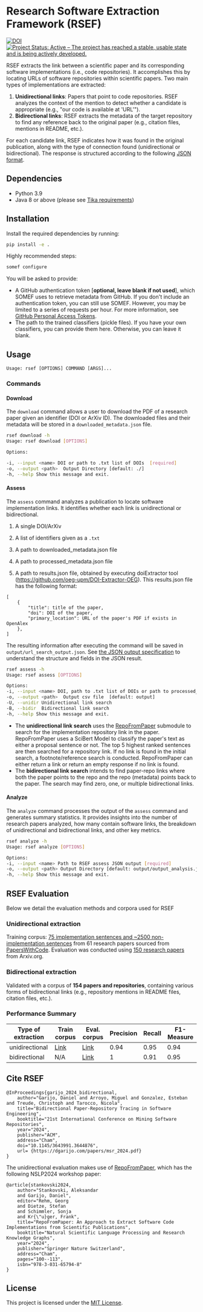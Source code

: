 # Research Software Extraction Framework (RSEF)

[![DOI](https://zenodo.org/badge/DOI/10.5281/zenodo.10306762.svg)](https://doi.org/10.5281/zenodo.10306762) [![Project Status: Active – The project has reached a stable, usable state and is being actively developed.](https://www.repostatus.org/badges/latest/active.svg)](https://www.repostatus.org/#active)

RSEF extracts the link between a scientific paper and its corresponding software implementations (i.e., code repositories). It accomplishes this by locating URLs of software repositories within scientific papers. Two main types of implementations are extracted:

1. **Unidirectional links**: Papers that point to code repositories. RSEF analyzes the context of the mention to detect whether a candidate is appropriate (e.g., "our code is available at 'URL'").
2. **Bidirectional links**: RSEF extracts the metadata of the target repository to find any reference back to the original paper (e.g., citation files, mentions in README, etc.).

For each candidate link, RSEF indicates how it was found in the original publication, along with the type of connection found (unidirectional or bidirectional). The response is structured according to the following [JSON format](doc/JSONs.md).

## Dependencies

- Python 3.9
- Java 8 or above (please see [Tika requirements](https://pypi.org/project/tika/))

## Installation

Install the required dependencies by running:

```bash
pip install -e .
```

Highly recommended steps:

```bash
somef configure
```

You will be asked to provide:

* A GitHub authentication token [**optional, leave blank if not used**], which SOMEF uses to retrieve metadata from GitHub. If you don't include an authentication token, you can still use SOMEF. However, you may be limited to a series of requests per hour. For more information, see [GitHub Personal Access Tokens](https://help.github.com/en/github/authenticating-to-github/creating-a-personal-access-token-for-the-command-line).
* The path to the trained classifiers (pickle files). If you have your own classifiers, you can provide them here. Otherwise, you can leave it blank.

## Usage

```
Usage: rsef [OPTIONS] COMMAND [ARGS]...
```

### Commands

#### **Download**

The `download` command allows a user to download the PDF of a research paper given an identifier (DOI or ArXiv ID). The downloaded files and their metadata will be stored in a `downloaded_metadata.json` file.

```bash
rsef download -h
Usage: rsef download [OPTIONS]

Options:

-i, --input <name> DOI or path to .txt list of DOIs  [required]
-o, --output <path>  Output Directory [default: ./]
-h, --help Show this message and exit.
```

#### **Assess**

The `assess` command analyzes a publication to locate software implementation links. It identifies whether each link is unidirectional or bidirectional.

1. A single DOI/ArXiv

2. A list of identifiers given as a ```.txt```

3. A path to downloaded_metadata.json file

4. A path to processed_metadata.json file

5. A path to results.json file, obtained by executing 
doiExtractor tool (https://github.com/oeg-upm/DOI-Extractor-OEG).
This results.json file has the following format:

```
[
    {
        "title": title of the paper,
        "doi": DOI of the paper,
        "primary_location": URL of the paper's PDF if exists in OpenAlex
    },
]
```

The resulting information after executing the command will be saved in ```output/url_search_output.json```. See [the JSON output specification](doc/JSONs.md) to understand the structure and fields in the JSON result.


```bash
rsef assess -h
Usage: rsef assess [OPTIONS]

Options:
-i, --input <name> DOI, path to .txt list of DOIs or path to processed_metadata.json [required]
-o, --output <path>  Output csv file  [default: output]
-U, --unidir Unidirectional link search
-B, --bidir  Bidirectional link search
-h, --help Show this message and exit.
```

- The **unidirectional link search** uses the [RepoFromPaper](https://github.com/StankovskiA/RepoFromPaper) submodule to search for the implementation repository link in the paper. RepoFromPaper uses a SciBert Model to classify the paper's text as either a proposal sentence or not. The top 5 highest ranked sentences are then searched for a repository link. If no link is found in the initial search, a footnote/reference search is conducted. RepoFromPaper can either return a link or return an empty response if no link is found.
- The **bidirectional link search** intends to find paper-repo links where both the paper points to the repo and the repo (metadata) points back to the paper. The search may find zero, one, or multiple bidirectional links. 


#### **Analyze**

The `analyze` command processes the output of the `assess` command and generates summary statistics. It provides insights into the number of research papers analyzed, how many contain software links, the breakdown of unidirectional and bidirectional links, and other key metrics.

```bash
rsef analyze -h
Usage: rsef analyze [OPTIONS]

Options:
-i, --input <name> Path to RSEF assess JSON output [required]
-o, --output <path> Output Directory [default: output/output_analysis.json]
-h, --help Show this message and exit.
```


## RSEF Evaluation
Below we detail the evaluation methods and corpora used for RSEF

### **Unidirectional extraction**

Training corpus: [75 implementation sentences and ~2500 non-implementation sentences](https://doi.org/10.5281/zenodo.10701846) from 61 research papers sourced from [PapersWithCode](https://paperswithcode.com/). Evaluation was conducted using [150 research papers](https://doi.org/10.5281/zenodo.10980368) from Arxiv.org.

### **Bidirectional extraction**

Validated with a corpus of **154 papers and repositories**, containing various forms of bidirectional links (e.g., repository mentions in README files, citation files, etc.).

### **Performance Summary**

| Type of extraction |Train corpus | Eval. corpus | Precision | Recall | F1-Measure |
|---|--- |---|---|---|---|
| unidirectional |[Link](https://doi.org/10.5281/zenodo.10701846) | [Link](https://doi.org/10.5281/zenodo.10980368) | 0.94 | 0.95 | 0.94 |
| bidirectional | N/A| [Link](https://github.com/SoftwareUnderstanding/RSEF/blob/main/evaluation/bidirectional/corpus.tsv) | 1 | 0.91 | 0.95 |

## **Cite RSEF**

```
@InProceedings{garijo_2024_bidirectional,
    author="Garijo, Daniel and Arroyo, Miguel and Gonzalez, Esteban and Treude, Christoph and Tarocco, Nicola",
    title="Bidirectional Paper-Repository Tracing in Software Engineering",
    booktitle="21st International Conference on Mining Software Repositories",
    year="2024",
    publisher="ACM",
    address="Cham",
    doi="10.1145/3643991.3644876",
    url= {https://dgarijo.com/papers/msr_2024.pdf}
}
```
The unidirectional evaluation makes use of [RepoFromPaper](https://github.com/StankovskiA/RepoFromPaper), which has the following NSLP2024 workshop paper:
```
@article{stankovski2024,
    author="Stankovski, Aleksandar
    and Garijo, Daniel",
    editor="Rehm, Georg
    and Dietze, Stefan
    and Schimmler, Sonja
    and Kr{\"u}ger, Frank",
    title="RepoFromPaper: An Approach to Extract Software Code Implementations from Scientific Publications",
    booktitle="Natural Scientific Language Processing and Research Knowledge Graphs",
    year="2024",
    publisher="Springer Nature Switzerland",
    address="Cham",
    pages="100--113",
    isbn="978-3-031-65794-8"
}
```

## **License**

This project is licensed under the [MIT License](LICENSE).
